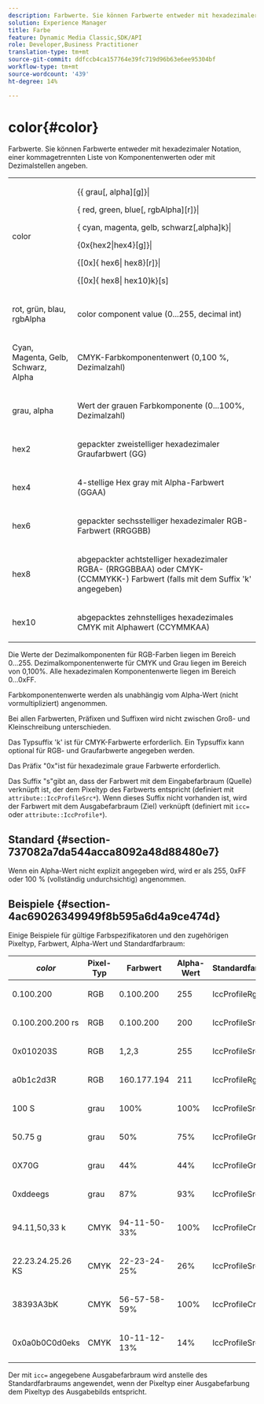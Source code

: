 ```yaml
---
description: Farbwerte. Sie können Farbwerte entweder mit hexadezimaler Notation, einer kommagetrennten Liste von Komponentenwerten oder mit Dezimalstellen angeben.
solution: Experience Manager
title: Farbe
feature: Dynamic Media Classic,SDK/API
role: Developer,Business Practitioner
translation-type: tm+mt
source-git-commit: ddfccb4ca157764e39fc719d96b63e6ee95304bf
workflow-type: tm+mt
source-wordcount: '439'
ht-degree: 14%

---
```



# color{#color}

Farbwerte. Sie können Farbwerte entweder mit hexadezimaler Notation, einer kommagetrennten Liste von Komponentenwerten oder mit Dezimalstellen angeben.

<table id="simpletable_9EBE66066E854ABE978F8F7ADC66BDE3"> 
 <tr class="strow"> 
  <td class="stentry"> <p><span class="codeph"> <span class="varname"> color</span> </span> </p></td> 
  <td class="stentry"> <p> <span class="codeph">{{<span class="varname"> grau</span>[,<span class="varname"> alpha</span>][g]}|</span> </p> <p> <span class="codeph"> {<span class="varname"> red</span>,<span class="varname"> green</span>,<span class="varname"> blue</span>[,<span class="varname"> rgbAlpha</span>][r]}|</span> </p> <p> <span class="codeph"> {<span class="varname"> cyan</span>,  <span class="varname"> magenta</span>,  <span class="varname"> gelb</span>,  <span class="varname"> schwarz</span>[,alpha]k}|</span> </p> <p> <span class="codeph"> {0x{hex2|hex4}[g]}|</span> </p> <p> <span class="codeph">{[0x]{<span class="varname"> hex6</span>|<span class="varname"> hex8</span>}[r]}|</span> </p> <p> <span class="codeph"> {[0x]{<span class="varname"> hex8</span>|<span class="varname"> hex10</span>}k}[s]</span> </p> </td> 
 </tr> 
 <tr class="strow"> 
  <td class="stentry"> <p><span class="codeph"> <span class="varname"> rot</span>,  <span class="varname"> grün</span>,  <span class="varname"> blau</span>,  <span class="varname"> rgbAlpha</span></span> </p> </td> 
  <td class="stentry"> <p>color component value (0...255, decimal int) </p> </td> 
 </tr> 
 <tr class="strow"> 
  <td class="stentry"> <p><span class="codeph"> <span class="varname"> Cyan</span>,  <span class="varname"> Magenta</span>,  <span class="varname"> Gelb</span>,  <span class="varname"> Schwarz</span>,  <span class="varname"> Alpha</span></span> </p></td> 
  <td class="stentry"> <p>CMYK-Farbkomponentenwert (0,100 %, Dezimalzahl) </p></td> 
 </tr> 
 <tr class="strow"> 
  <td class="stentry"> <p><span class="codeph"> <span class="varname"> grau</span>,  <span class="varname"> alpha</span></span> </p> </td> 
  <td class="stentry"> <p>Wert der grauen Farbkomponente (0...100%, Dezimalzahl) </p> </td> 
 </tr> 
 <tr class="strow"> 
  <td class="stentry"> <p><span class="codeph"> <span class="varname"> hex2</span> </span> </p></td> 
  <td class="stentry"> <p>gepackter zweistelliger hexadezimaler Graufarbwert (GG) </p></td> 
 </tr> 
 <tr class="strow"> 
  <td class="stentry"> <p><span class="codeph"> <span class="varname"> hex4</span> </span> </p> </td> 
  <td class="stentry"> <p>4-stellige Hex gray mit Alpha-Farbwert (GGAA) </p> </td> 
 </tr> 
 <tr class="strow"> 
  <td class="stentry"> <p><span class="codeph"> <span class="varname"> hex6</span> </span> </p> </td> 
  <td class="stentry"> <p>gepackter sechsstelliger hexadezimaler RGB-Farbwert (RRGGBB) </p></td> 
 </tr> 
 <tr class="strow"> 
  <td class="stentry"> <p><span class="codeph"> <span class="varname"> hex8</span> </span> </p> </td> 
  <td class="stentry"> <p>abgepackter achtstelliger hexadezimaler RGBA- (RRGGBBAA) oder CMYK- (CCMMYKK-) Farbwert (falls mit dem Suffix 'k' angegeben) </p></td> 
 </tr> 
 <tr class="strow"> 
  <td class="stentry"> <p><span class="codeph"> <span class="varname"> hex10</span> </span> </p></td> 
  <td class="stentry"> <p>abgepacktes zehnstelliges hexadezimales CMYK mit Alphawert (CCYMMKAA) </p> </td> 
 </tr> 
</table>

Die Werte der Dezimalkomponenten für RGB-Farben liegen im Bereich 0...255. Dezimalkomponentenwerte für CMYK und Grau liegen im Bereich von 0,100%. Alle hexadezimalen Komponentenwerte liegen im Bereich 0...0xFF.

Farbkomponentenwerte werden als unabhängig vom Alpha-Wert (nicht vormultipliziert) angenommen.

Bei allen Farbwerten, Präfixen und Suffixen wird nicht zwischen Groß- und Kleinschreibung unterschieden.

Das Typsuffix &#39;k&#39; ist für CMYK-Farbwerte erforderlich. Ein Typsuffix kann optional für RGB- und Graufarbwerte angegeben werden.

Das Präfix &quot;0x&quot;ist für hexadezimale graue Farbwerte erforderlich.

Das Suffix &quot;s&quot;gibt an, dass der Farbwert mit dem Eingabefarbraum (Quelle) verknüpft ist, der dem Pixeltyp des Farbwerts entspricht (definiert mit `attribute::IccProfileSrc*`). Wenn dieses Suffix nicht vorhanden ist, wird der Farbwert mit dem Ausgabefarbraum (Ziel) verknüpft (definiert mit `icc=` oder `attribute::IccProfile*`).

## Standard {#section-737082a7da544acca8092a48d88480e7}

Wenn ein Alpha-Wert nicht explizit angegeben wird, wird er als 255, 0xFF oder 100 % (vollständig undurchsichtig) angenommen.

## Beispiele {#section-4ac69026349949f8b595a6d4a9ce474d}

Einige Beispiele für gültige Farbspezifikatoren und den zugehörigen Pixeltyp, Farbwert, Alpha-Wert und Standardfarbraum:

<table id="table_1539E74A1EC545F1B5398D86A27079D1"> 
 <thead> 
  <tr> 
   <th class="entry"> <b> <i>color</i> </b> </th> 
   <th class="entry"> <b>Pixel-Typ</b> </th> 
   <th class="entry"> <b>Farbwert</b> </th> 
   <th class="entry"> <b>Alpha-Wert</b> </th> 
   <th class="entry"> <b>Standardfarbraum  </b> </th> 
  </tr> 
 </thead>
 <tbody> 
  <tr> 
   <td> <p>0.100.200 </p> </td> 
   <td> <p>RGB </p> </td> 
   <td> <p>0.100.200 </p> </td> 
   <td> <p>255 </p> </td> 
   <td> <p> <span class="codeph"> IccProfileRgb</span> </p> </td> 
  </tr> 
  <tr> 
   <td> <p>0.100.200.200 rs </p> </td> 
   <td> <p>RGB </p> </td> 
   <td> <p>0.100.200 </p> </td> 
   <td> <p>200 </p> </td> 
   <td> <p> <span class="codeph"> IccProfileSrcRgb</span> </p> </td> 
  </tr> 
  <tr> 
   <td> <p>0x010203S </p> </td> 
   <td> <p>RGB </p> </td> 
   <td> <p>1,2,3 </p> </td> 
   <td> <p>255 </p> </td> 
   <td> <p> <span class="codeph"> IccProfileSrcRgb</span> </p> </td> 
  </tr> 
  <tr> 
   <td> <p>a0b1c2d3R </p> </td> 
   <td> <p>RGB </p> </td> 
   <td> <p>160.177.194 </p> </td> 
   <td> <p>211 </p> </td> 
   <td> <p> <span class="codeph"> IccProfileRgb</span> </p> </td> 
  </tr> 
  <tr> 
   <td> <p>100 S </p> </td> 
   <td> <p>grau </p> </td> 
   <td> <p>100% </p> </td> 
   <td> <p>100% </p> </td> 
   <td> <p> <span class="codeph"> IccProfileSrcGray</span> </p> </td> 
  </tr> 
  <tr> 
   <td> <p>50.75 g </p> </td> 
   <td> <p>grau </p> </td> 
   <td> <p>50% </p> </td> 
   <td> <p>75% </p> </td> 
   <td> <p> <span class="codeph"> IccProfileGray</span> </p> </td> 
  </tr> 
  <tr> 
   <td> <p>0X70G </p> </td> 
   <td> <p>grau </p> </td> 
   <td> <p>44% </p> </td> 
   <td> <p>44% </p> </td> 
   <td> <p> <span class="codeph"> IccProfileGray</span> </p> </td> 
  </tr> 
  <tr> 
   <td> <p>0xddeegs </p> </td> 
   <td> <p>grau </p> </td> 
   <td> <p>87% </p> </td> 
   <td> <p>93% </p> </td> 
   <td> <p> <span class="codeph"> IccProfileSrcGray  </span> </p> </td> 
  </tr> 
  <tr> 
   <td> <p>94.11,50,33 k </p> </td> 
   <td> <p>CMYK </p> </td> 
   <td> <p>94-11-50-33% </p> </td> 
   <td> <p>100% </p> </td> 
   <td> <p> <span class="codeph"> IccProfileCmyk</span> </p> </td> 
  </tr> 
  <tr> 
   <td> <p>22.23.24.25.26 KS </p> </td> 
   <td> <p>CMYK </p> </td> 
   <td> <p>22-23-24-25% </p> </td> 
   <td> <p>26% </p> </td> 
   <td> <p> <span class="codeph"> IccProfileSrcCmyk</span> </p> </td> 
  </tr> 
  <tr> 
   <td> <p>38393A3bK </p> </td> 
   <td> <p>CMYK </p> </td> 
   <td> <p>56-57-58-59% </p> </td> 
   <td> <p>100% </p> </td> 
   <td> <p> <span class="codeph"> IccProfileCmyk</span> </p> </td> 
  </tr> 
  <tr> 
   <td> <p>0x0a0b0C0d0eks </p> </td> 
   <td> <p>CMYK </p> </td> 
   <td> <p>10-11-12-13% </p> </td> 
   <td> <p>14% </p> </td> 
   <td> <p> <span class="codeph"> IccProfileSrcCmyk</span> </p> </td> 
  </tr> 
 </tbody> 
</table>

Der mit `icc=` angegebene Ausgabefarbraum wird anstelle des Standardfarbraums angewendet, wenn der Pixeltyp einer Ausgabefarbung dem Pixeltyp des Ausgabebilds entspricht.
